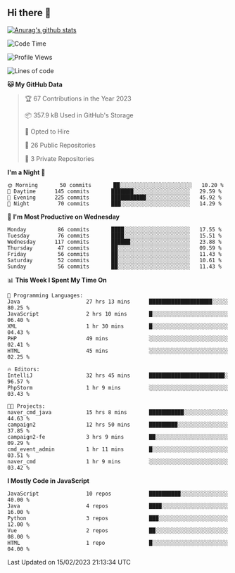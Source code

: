 ## Hi there 👋

[![Anurag's github stats](https://github-readme-stats.vercel.app/api?username=Songwonseok)](https://github.com/anuraghazra/github-readme-stats)



<!--START_SECTION:waka-->
![Code Time](http://img.shields.io/badge/Code%20Time-2%2C082%20hrs%2026%20mins-blue)

![Profile Views](http://img.shields.io/badge/Profile%20Views-3-blue)

![Lines of code](https://img.shields.io/badge/From%20Hello%20World%20I%27ve%20Written-3%20Million%20lines%20of%20code-blue)

**🐱 My GitHub Data** 

> 🏆 67 Contributions in the Year 2023
 > 
> 📦 357.9 kB Used in GitHub's Storage 
 > 
> 💼 Opted to Hire
 > 
> 📜 26 Public Repositories 
 > 
> 🔑 3 Private Repositories  
 > 
**I'm a Night 🦉** 

```text
🌞 Morning       50 commits       ██░░░░░░░░░░░░░░░░░░░░░░░   10.20 % 
🌆 Daytime      145 commits       ███████░░░░░░░░░░░░░░░░░░   29.59 % 
🌃 Evening      225 commits       ███████████░░░░░░░░░░░░░░   45.92 % 
🌙 Night         70 commits       ███░░░░░░░░░░░░░░░░░░░░░░   14.29 % 

```
📅 **I'm Most Productive on Wednesday** 

```text
Monday          86 commits       ████░░░░░░░░░░░░░░░░░░░░░   17.55 % 
Tuesday         76 commits       ████░░░░░░░░░░░░░░░░░░░░░   15.51 % 
Wednesday      117 commits       ██████░░░░░░░░░░░░░░░░░░░   23.88 % 
Thursday        47 commits       ██░░░░░░░░░░░░░░░░░░░░░░░   09.59 % 
Friday          56 commits       ██░░░░░░░░░░░░░░░░░░░░░░░   11.43 % 
Saturday        52 commits       ██░░░░░░░░░░░░░░░░░░░░░░░   10.61 % 
Sunday          56 commits       ██░░░░░░░░░░░░░░░░░░░░░░░   11.43 % 

```


📊 **This Week I Spent My Time On** 

```text
💬 Programming Languages: 
Java                     27 hrs 13 mins      ████████████████████░░░░░   80.25 % 
JavaScript               2 hrs 10 mins       █░░░░░░░░░░░░░░░░░░░░░░░░   06.40 % 
XML                      1 hr 30 mins        █░░░░░░░░░░░░░░░░░░░░░░░░   04.43 % 
PHP                      49 mins             ░░░░░░░░░░░░░░░░░░░░░░░░░   02.41 % 
HTML                     45 mins             ░░░░░░░░░░░░░░░░░░░░░░░░░   02.25 % 

🔥 Editors: 
IntelliJ                 32 hrs 45 mins      ████████████████████████░   96.57 % 
PhpStorm                 1 hr 9 mins         ░░░░░░░░░░░░░░░░░░░░░░░░░   03.43 % 

🐱‍💻 Projects: 
naver_cmd_java           15 hrs 8 mins       ███████████░░░░░░░░░░░░░░   44.63 % 
campaign2                12 hrs 50 mins      █████████░░░░░░░░░░░░░░░░   37.85 % 
campaign2-fe             3 hrs 9 mins        ██░░░░░░░░░░░░░░░░░░░░░░░   09.29 % 
cmd_event_admin          1 hr 11 mins        █░░░░░░░░░░░░░░░░░░░░░░░░   03.51 % 
naver_cmd                1 hr 9 mins         ░░░░░░░░░░░░░░░░░░░░░░░░░   03.42 % 

```

**I Mostly Code in JavaScript** 

```text
JavaScript               10 repos            ██████████░░░░░░░░░░░░░░░   40.00 % 
Java                     4 repos             ████░░░░░░░░░░░░░░░░░░░░░   16.00 % 
Python                   3 repos             ███░░░░░░░░░░░░░░░░░░░░░░   12.00 % 
Vue                      2 repos             ██░░░░░░░░░░░░░░░░░░░░░░░   08.00 % 
HTML                     1 repo              █░░░░░░░░░░░░░░░░░░░░░░░░   04.00 % 

```



 Last Updated on 15/02/2023 21:13:34 UTC
<!--END_SECTION:waka-->
